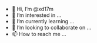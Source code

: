 - 👋 Hi, I’m @xd17m
- 👀 I’m interested in ...
- 🌱 I’m currently learning ...
- 💞️ I’m looking to collaborate on ...
- 📫 How to reach me ...

<!---
xd17m/xd17m is a ✨ special ✨ repository because its `README.md` (this file) appears on your GitHub profile.
You can click the Preview link to take a look at your changes.
--->
